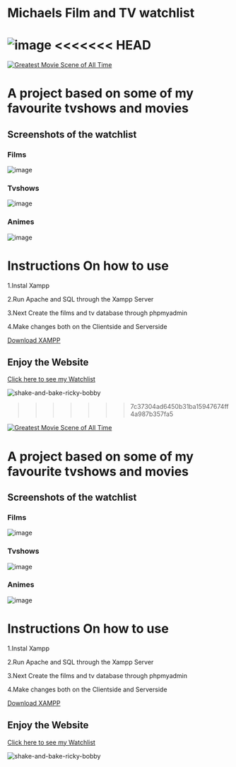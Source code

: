 # Michaels Film and TV watchlist
![image](https://user-images.githubusercontent.com/92158849/159126571-586f6fe4-8735-4127-a0fc-56f9af2eb818.png)
<<<<<<< HEAD
=======

[![Greatest Movie Scene of All Time](http://img.youtube.com/vi/7dr6PCeW4c/0.jpg)](https://www.youtube.com/watch?v=_7dr6PCeW4c)



# A project based on some of my favourite tvshows and movies
## Screenshots of the watchlist
### Films
![image](https://user-images.githubusercontent.com/92158849/159341609-7b3b0695-a39c-4f9d-9daf-95760b3e125a.png)
### Tvshows
![image](https://user-images.githubusercontent.com/92158849/159341703-469367e8-f677-4b7e-af42-5723a0be9961.png)

### Animes
![image](https://user-images.githubusercontent.com/92158849/159341760-aea7208c-b701-49f8-a743-9890f0a275b8.png)


# Instructions On how to use
<p>1.Instal Xampp</p>
<p>2.Run Apache and SQL through the Xampp Server</p>
<p>3.Next Create the films and tv database through phpmyadmin</p>
<p>4.Make changes both on the Clientside and Serverside</p>
 
 
 [Download XAMPP](https://www.apachefriends.org/index.html)
  
 
 
 ## Enjoy the Website
 [Click here to see my Watchlist](https://mysql06.comp.dkit.ie/D00240861/Films/index.php)
 
 ![shake-and-bake-ricky-bobby](https://user-images.githubusercontent.com/92158849/159341385-9904389c-ab90-4457-977c-fbff50b99984.gif)
 
 
 
>>>>>>> 7c37304ad6450b31ba15947674ff4a987b357fa5

[![Greatest Movie Scene of All Time](http://img.youtube.com/vi/7dr6PCeW4c/0.jpg)](https://www.youtube.com/watch?v=_7dr6PCeW4c)



# A project based on some of my favourite tvshows and movies
## Screenshots of the watchlist
### Films
![image](https://user-images.githubusercontent.com/92158849/159341609-7b3b0695-a39c-4f9d-9daf-95760b3e125a.png)
### Tvshows
![image](https://user-images.githubusercontent.com/92158849/159341703-469367e8-f677-4b7e-af42-5723a0be9961.png)

### Animes
![image](https://user-images.githubusercontent.com/92158849/159341760-aea7208c-b701-49f8-a743-9890f0a275b8.png)


# Instructions On how to use
<p>1.Instal Xampp</p>
<p>2.Run Apache and SQL through the Xampp Server</p>
<p>3.Next Create the films and tv database through phpmyadmin</p>
<p>4.Make changes both on the Clientside and Serverside</p>
 
 
 [Download XAMPP](https://www.apachefriends.org/index.html)
  
 
 
 ## Enjoy the Website
 [Click here to see my Watchlist](https://mysql06.comp.dkit.ie/D00240861/Films/index.php)
 
 ![shake-and-bake-ricky-bobby](https://user-images.githubusercontent.com/92158849/159341385-9904389c-ab90-4457-977c-fbff50b99984.gif)
 

